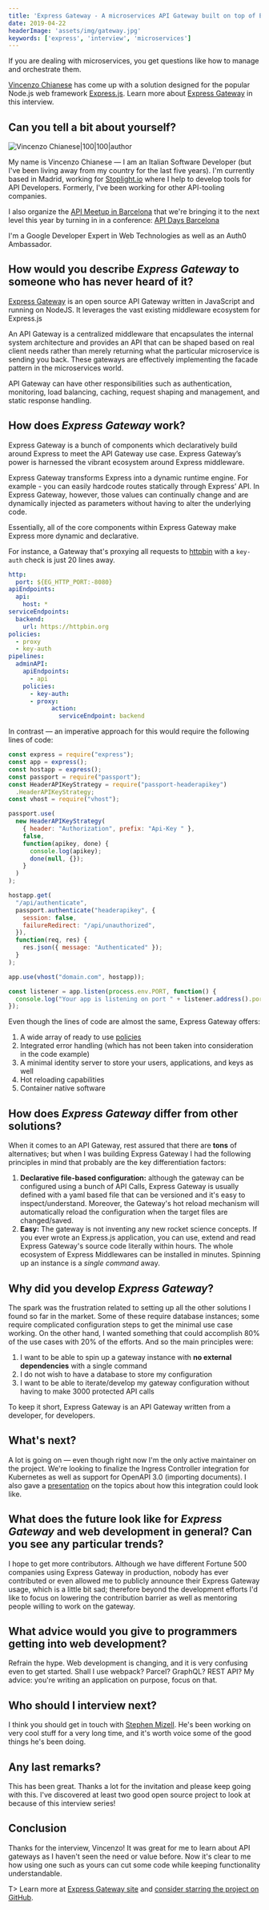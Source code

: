 ```yaml
---
title: 'Express Gateway - A microservices API Gateway built on top of Express.js - Interview with Vincenzo Chianese'
date: 2019-04-22
headerImage: 'assets/img/gateway.jpg'
keywords: ['express', 'interview', 'microservices']
---
```


If you are dealing with microservices, you get questions like how to manage and orchestrate them.

[Vincenzo Chianese](https://twitter.com/D3DVincent) has come up with a solution designed for the popular Node.js web framework [Express.js](https://www.npmjs.com/package/express). Learn more about [Express Gateway](https://www.npmjs.com/package/express-gateway) in this interview.

## Can you tell a bit about yourself?

![Vincenzo Chianese|100|100|author](https://www.gravatar.com/avatar/4e6423770e850520261e06ea30d5afa2?s=200)

My name is Vincenzo Chianese — I am an Italian Software Developer (but I've been living away from my country for the last five years). I'm currently based in Madrid, working for [Stoplight.io](https://stoplight.io) where I help to develop tools for API Developers. Formerly, I've been working for other API-tooling companies.

I also organize the [API Meetup in Barcelona](https://www.meetup.com/API-Meetup-Barcelona/) that we're bringing it to the next level this year by turning in in a conference: [API Days Barcelona](https://apidays.co/barcelona)

I'm a Google Developer Expert in Web Technologies as well as an Auth0 Ambassador.

## How would you describe _Express Gateway_ to someone who has never heard of it?

[Express Gateway](https://express-gateway.io) is an open source API Gateway written in JavaScript and running on NodeJS. It leverages the vast existing middleware ecosystem for Express.js

An API Gateway is a centralized middleware that encapsulates the internal system architecture and provides an API that can be shaped based on real client needs rather than merely returning what the particular microservice is sending you back. These gateways are effectively implementing the facade pattern in the microservices world.

API Gateway can have other responsibilities such as authentication, monitoring, load balancing, caching, request shaping and management, and static response handling.

## How does _Express Gateway_ work?

Express Gateway is a bunch of components which declaratively build around Express to meet the API Gateway use case. Express Gateway’s power is harnessed the vibrant ecosystem around Express middleware.

Express Gateway transforms Express into a dynamic runtime engine. For example - you can easily hardcode routes statically through Express’ API. In Express Gateway, however, those values can continually change and are dynamically injected as parameters without having to alter the underlying code.

Essentially, all of the core components within Express Gateway make Express more dynamic and declarative.

For instance, a Gateway that's proxying all requests to [httpbin](https://httpbin.org) with a `key-auth` check is just 20 lines away.

```yaml
http:
  port: ${EG_HTTP_PORT:-8080}
apiEndpoints:
  api:
    host: *
serviceEndpoints:
  backend:
    url: https://httpbin.org
policies:
  - proxy
  - key-auth
pipelines:
  adminAPI:
    apiEndpoints:
      - api
    policies:
      - key-auth:
      - proxy:
            action:
              serviceEndpoint: backend
```

In contrast — an imperative approach for this would require the following lines of code:

```js
const express = require("express");
const app = express();
const hostapp = express();
const passport = require("passport");
const HeaderAPIKeyStrategy = require("passport-headerapikey")
  .HeaderAPIKeyStrategy;
const vhost = require("vhost");

passport.use(
  new HeaderAPIKeyStrategy(
    { header: "Authorization", prefix: "Api-Key " },
    false,
    function(apikey, done) {
      console.log(apikey);
      done(null, {});
    }
  )
);

hostapp.get(
  "/api/authenticate",
  passport.authenticate("headerapikey", {
    session: false,
    failureRedirect: "/api/unauthorized",
  }),
  function(req, res) {
    res.json({ message: "Authenticated" });
  }
);

app.use(vhost("domain.com", hostapp));

const listener = app.listen(process.env.PORT, function() {
  console.log("Your app is listening on port " + listener.address().port);
});
```

Even though the lines of code are almost the same, Express Gateway offers:

1. A wide array of ready to use [policies](https://www.express-gateway.io/docs/policies/)
2. Integrated error handling (which has not been taken into consideration in the code example)
3. A minimal identity server to store your users, applications, and keys as well
4. Hot reloading capabilities
5. Container native software

## How does _Express Gateway_ differ from other solutions?

When it comes to an API Gateway, rest assured that there are **tons** of alternatives; but when I was building Express Gateway I had the following principles in mind that probably are the key differentiation factors:

1. **Declarative file-based configuration:** although the gateway can be configured using a bunch of API Calls, Express Gateway is usually defined with a yaml based file that can be versioned and it's easy to inspect/understand. Moreover, the Gateway's hot reload mechanism will automatically reload the configuration when the target files are changed/saved.
2. **Easy:** The gateway is not inventing any new rocket science concepts. If you ever wrote an Express.js application, you can use, extend and read Express Gateway's source code literally within hours. The whole ecosystem of Express Middlewares can be installed in minutes. Spinning up an instance is a _single command_ away.

## Why did you develop _Express Gateway_?

The spark was the frustration related to setting up all the other solutions I found so far in the market. Some of these require database instances; some require complicated configuration steps to get the minimal use case working. On the other hand, I wanted something that could accomplish 80% of the use cases with 20% of the efforts. And so the main principles were:

1. I want to be able to spin up a gateway instance with **no external dependencies** with a single command
2. I do not wish to have a database to store my configuration
3. I want to be able to iterate/develop my gateway configuration without having to make 3000 protected API calls

To keep it short, Express Gateway is an API Gateway written from a developer, for developers.

## What's next?

A lot is going on — even though right now I'm the only active maintainer on the project. We're looking to finalize the Ingress Controller integration for Kubernetes as well as support for OpenAPI 3.0 (importing documents). I also gave a [presentation](https://youtu.be/IkfhudP2v7U?t=9814) on the topics about how this integration could look like.

## What does the future look like for _Express Gateway_ and web development in general? Can you see any particular trends?

I hope to get more contributors. Although we have different Fortune 500 companies using Express Gateway in production, nobody has ever contributed or even allowed me to publicly announce their Express Gateway usage, which is a little bit sad; therefore beyond the development efforts I'd like to focus on lowering the contribution barrier as well as mentoring people willing to work on the gateway.

## What advice would you give to programmers getting into web development?

Refrain the hype. Web development is changing, and it is very confusing even to get started. Shall I use webpack? Parcel? GraphQL? REST API? My advice: you're writing an application on purpose, focus on that.

## Who should I interview next?

I think you should get in touch with [Stephen Mizell](https://smizell.me). He's been working on very cool stuff for a very long time, and it's worth voice some of the good things he's been doing.

## Any last remarks?

This has been great. Thanks a lot for the invitation and please keep going with this. I've discovered at least two good open source project to look at because of this interview series!

## Conclusion

Thanks for the interview, Vincenzo! It was great for me to learn about API gateways as I haven't seen the need or value before. Now it's clear to me how using one such as yours can cut some code while keeping functionality understandable.

T> Learn more at [Express Gateway site](https://express-gateway.io) and [consider starring the project on GitHub](https://github.com/expressgateway/express-gateway).
